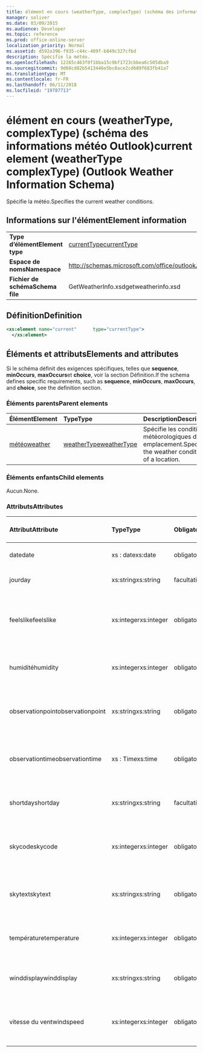 ```yaml
---
title: élément en cours (weatherType, complexType) (schéma des informations météo Outlook)
manager: soliver
ms.date: 03/09/2015
ms.audience: Developer
ms.topic: reference
ms.prod: office-online-server
localization_priority: Normal
ms.assetid: d592a396-f935-c44c-409f-b849c327cfbd
description: Spécifie la météo.
ms.openlocfilehash: 12265c463f0f1bba15c9bf1723cbbea6c505dba9
ms.sourcegitcommit: 9d60cd82b5413446e5bc8ace2cd689f683fb41a7
ms.translationtype: MT
ms.contentlocale: fr-FR
ms.lasthandoff: 06/11/2018
ms.locfileid: "19787713"
---
```

# <a name="current-element-weathertype-complextype-outlook-weather-information-schema"></a><span data-ttu-id="8659c-103">élément en cours (weatherType, complexType) (schéma des informations météo Outlook)</span><span class="sxs-lookup"><span data-stu-id="8659c-103">current element (weatherType complexType) (Outlook Weather Information Schema)</span></span>

<span data-ttu-id="8659c-104">Spécifie la météo.</span><span class="sxs-lookup"><span data-stu-id="8659c-104">Specifies the current weather conditions.</span></span>
  
## <a name="element-information"></a><span data-ttu-id="8659c-105">Informations sur l'élément</span><span class="sxs-lookup"><span data-stu-id="8659c-105">Element information</span></span>

|||
|:-----|:-----|
|<span data-ttu-id="8659c-106">**Type d’élément**</span><span class="sxs-lookup"><span data-stu-id="8659c-106">**Element type**</span></span> <br/> |[<span data-ttu-id="8659c-107">currentType</span><span class="sxs-lookup"><span data-stu-id="8659c-107">currentType</span></span>](currenttype-complextype-outlook-weather-information-schema.md) <br/> |
|<span data-ttu-id="8659c-108">**Espace de noms**</span><span class="sxs-lookup"><span data-stu-id="8659c-108">**Namespace**</span></span> <br/> |http://schemas.microsoft.com/office/outlook/15/getweatherinfo.xsd  <br/> |
|<span data-ttu-id="8659c-109">**Fichier de schéma**</span><span class="sxs-lookup"><span data-stu-id="8659c-109">**Schema file**</span></span> <br/> |<span data-ttu-id="8659c-110">GetWeatherInfo.xsd</span><span class="sxs-lookup"><span data-stu-id="8659c-110">getweatherinfo.xsd</span></span>  <br/> |
   
## <a name="definition"></a><span data-ttu-id="8659c-111">Définition</span><span class="sxs-lookup"><span data-stu-id="8659c-111">Definition</span></span>

```XML
<xs:element name="current"      type="currentType">
  </xs:element>  

```

## <a name="elements-and-attributes"></a><span data-ttu-id="8659c-112">Éléments et attributs</span><span class="sxs-lookup"><span data-stu-id="8659c-112">Elements and attributes</span></span>

<span data-ttu-id="8659c-113">Si le schéma définit des exigences spécifiques, telles que **sequence**, **minOccurs**, **maxOccurs**et **choice**, voir la section Définition.</span><span class="sxs-lookup"><span data-stu-id="8659c-113">If the schema defines specific requirements, such as **sequence**, **minOccurs**, **maxOccurs**, and **choice**, see the definition section.</span></span> 
  
### <a name="parent-elements"></a><span data-ttu-id="8659c-114">Éléments parents</span><span class="sxs-lookup"><span data-stu-id="8659c-114">Parent elements</span></span>

|<span data-ttu-id="8659c-115">**Élément**</span><span class="sxs-lookup"><span data-stu-id="8659c-115">**Element**</span></span>|<span data-ttu-id="8659c-116">**Type**</span><span class="sxs-lookup"><span data-stu-id="8659c-116">**Type**</span></span>|<span data-ttu-id="8659c-117">**Description**</span><span class="sxs-lookup"><span data-stu-id="8659c-117">**Description**</span></span>|
|:-----|:-----|:-----|
|[<span data-ttu-id="8659c-118">météo</span><span class="sxs-lookup"><span data-stu-id="8659c-118">weather</span></span>](weather-element-weatherdata-elementoutlook-weather-information-schema.md) <br/> |[<span data-ttu-id="8659c-119">weatherType</span><span class="sxs-lookup"><span data-stu-id="8659c-119">weatherType</span></span>](weathertype-complextype-outlook-weather-information-schema.md) <br/> |<span data-ttu-id="8659c-120">Spécifie les conditions météorologiques d’un emplacement.</span><span class="sxs-lookup"><span data-stu-id="8659c-120">Specifies the weather conditions of a location.</span></span>  <br/> |
   
### <a name="child-elements"></a><span data-ttu-id="8659c-121">Éléments enfants</span><span class="sxs-lookup"><span data-stu-id="8659c-121">Child elements</span></span>

<span data-ttu-id="8659c-122">Aucun.</span><span class="sxs-lookup"><span data-stu-id="8659c-122">None.</span></span>
  
### <a name="attributes"></a><span data-ttu-id="8659c-123">Attributs</span><span class="sxs-lookup"><span data-stu-id="8659c-123">Attributes</span></span>

|<span data-ttu-id="8659c-124">**Attribut**</span><span class="sxs-lookup"><span data-stu-id="8659c-124">**Attribute**</span></span>|<span data-ttu-id="8659c-125">**Type**</span><span class="sxs-lookup"><span data-stu-id="8659c-125">**Type**</span></span>|<span data-ttu-id="8659c-126">**Obligatoire**</span><span class="sxs-lookup"><span data-stu-id="8659c-126">**Required**</span></span>|<span data-ttu-id="8659c-127">**Description**</span><span class="sxs-lookup"><span data-stu-id="8659c-127">**Description**</span></span>|<span data-ttu-id="8659c-128">**Valeurs possibles**</span><span class="sxs-lookup"><span data-stu-id="8659c-128">**Possible values**</span></span>|
|:-----|:-----|:-----|:-----|:-----|
|<span data-ttu-id="8659c-129">date</span><span class="sxs-lookup"><span data-stu-id="8659c-129">date</span></span>  <br/> |<span data-ttu-id="8659c-130">xs : date</span><span class="sxs-lookup"><span data-stu-id="8659c-130">xs:date</span></span>  <br/> |<span data-ttu-id="8659c-131">obligatoire</span><span class="sxs-lookup"><span data-stu-id="8659c-131">required</span></span>  <br/> |<span data-ttu-id="8659c-132">Spécifie la date du jour.</span><span class="sxs-lookup"><span data-stu-id="8659c-132">Specifies today's date.</span></span>  <br/> |<span data-ttu-id="8659c-133">Valeur du type xs : date</span><span class="sxs-lookup"><span data-stu-id="8659c-133">A value of the type xs:date</span></span>  <br/> |
|<span data-ttu-id="8659c-134">jour</span><span class="sxs-lookup"><span data-stu-id="8659c-134">day</span></span>  <br/> |<span data-ttu-id="8659c-135">xs:string</span><span class="sxs-lookup"><span data-stu-id="8659c-135">xs:string</span></span>  <br/> |<span data-ttu-id="8659c-136">facultatif</span><span class="sxs-lookup"><span data-stu-id="8659c-136">optional</span></span>  <br/> |<span data-ttu-id="8659c-137">Spécifie un jour pour la prévision.</span><span class="sxs-lookup"><span data-stu-id="8659c-137">Specifies a day for the forecast.</span></span>  <br/> |<span data-ttu-id="8659c-138">Valeur du type xs : String</span><span class="sxs-lookup"><span data-stu-id="8659c-138">A value of the type xs:string</span></span>  <br/> |
|<span data-ttu-id="8659c-139">feelslike</span><span class="sxs-lookup"><span data-stu-id="8659c-139">feelslike</span></span>  <br/> |<span data-ttu-id="8659c-140">xs:integer</span><span class="sxs-lookup"><span data-stu-id="8659c-140">xs:integer</span></span>  <br/> |<span data-ttu-id="8659c-141">obligatoire</span><span class="sxs-lookup"><span data-stu-id="8659c-141">required</span></span>  <br/> |<span data-ttu-id="8659c-142">Spécifie comment la météo actuelle semble la température.</span><span class="sxs-lookup"><span data-stu-id="8659c-142">Specifies the temperature of how the current weather feels like.</span></span>  <br/> |<span data-ttu-id="8659c-143">Une valeur de la xs : Integer type</span><span class="sxs-lookup"><span data-stu-id="8659c-143">A value of the type xs:integer</span></span>  <br/> |
|<span data-ttu-id="8659c-144">humidité</span><span class="sxs-lookup"><span data-stu-id="8659c-144">humidity</span></span>  <br/> |<span data-ttu-id="8659c-145">xs:integer</span><span class="sxs-lookup"><span data-stu-id="8659c-145">xs:integer</span></span>  <br/> |<span data-ttu-id="8659c-146">obligatoire</span><span class="sxs-lookup"><span data-stu-id="8659c-146">required</span></span>  <br/> |<span data-ttu-id="8659c-147">Spécifie la valeur numérique humidité actuel.</span><span class="sxs-lookup"><span data-stu-id="8659c-147">Specifies the current numerical humidity value.</span></span>  <br/> |<span data-ttu-id="8659c-148">Une valeur de la xs : Integer type</span><span class="sxs-lookup"><span data-stu-id="8659c-148">A value of the type xs:integer</span></span>  <br/> |
|<span data-ttu-id="8659c-149">observationpoint</span><span class="sxs-lookup"><span data-stu-id="8659c-149">observationpoint</span></span>  <br/> |<span data-ttu-id="8659c-150">xs:string</span><span class="sxs-lookup"><span data-stu-id="8659c-150">xs:string</span></span>  <br/> |<span data-ttu-id="8659c-151">obligatoire</span><span class="sxs-lookup"><span data-stu-id="8659c-151">required</span></span>  <br/> |<span data-ttu-id="8659c-152">Spécifie où la météo actuelle est observée à partir.</span><span class="sxs-lookup"><span data-stu-id="8659c-152">Specifies where the current weather information is observed from.</span></span>  <br/> |<span data-ttu-id="8659c-153">Valeur du type xs : String</span><span class="sxs-lookup"><span data-stu-id="8659c-153">A value of the type xs:string</span></span>  <br/> |
|<span data-ttu-id="8659c-154">observationtime</span><span class="sxs-lookup"><span data-stu-id="8659c-154">observationtime</span></span>  <br/> |<span data-ttu-id="8659c-155">xs : Time</span><span class="sxs-lookup"><span data-stu-id="8659c-155">xs:time</span></span>  <br/> |<span data-ttu-id="8659c-156">obligatoire</span><span class="sxs-lookup"><span data-stu-id="8659c-156">required</span></span>  <br/> |<span data-ttu-id="8659c-157">Spécifie que lorsque la météo actuelle est observée à.</span><span class="sxs-lookup"><span data-stu-id="8659c-157">Specifies when the current weather information is observed at.</span></span>  <br/> |<span data-ttu-id="8659c-158">Une valeur de la xs : time type</span><span class="sxs-lookup"><span data-stu-id="8659c-158">A value of the type xs:time</span></span>  <br/> |
|<span data-ttu-id="8659c-159">shortday</span><span class="sxs-lookup"><span data-stu-id="8659c-159">shortday</span></span>  <br/> |<span data-ttu-id="8659c-160">xs:string</span><span class="sxs-lookup"><span data-stu-id="8659c-160">xs:string</span></span>  <br/> |<span data-ttu-id="8659c-161">facultatif</span><span class="sxs-lookup"><span data-stu-id="8659c-161">optional</span></span>  <br/> |<span data-ttu-id="8659c-162">Spécifie un jour sous forme abrégée.</span><span class="sxs-lookup"><span data-stu-id="8659c-162">Specifies a day in abbreviated form.</span></span>  <br/> |<span data-ttu-id="8659c-163">Valeur du type xs : String</span><span class="sxs-lookup"><span data-stu-id="8659c-163">A value of the type xs:string</span></span>  <br/> |
|<span data-ttu-id="8659c-164">skycode</span><span class="sxs-lookup"><span data-stu-id="8659c-164">skycode</span></span>  <br/> |<span data-ttu-id="8659c-165">xs:integer</span><span class="sxs-lookup"><span data-stu-id="8659c-165">xs:integer</span></span>  <br/> |<span data-ttu-id="8659c-166">obligatoire</span><span class="sxs-lookup"><span data-stu-id="8659c-166">required</span></span>  <br/> |<span data-ttu-id="8659c-167">Spécifie un code de type entier pour la météo.</span><span class="sxs-lookup"><span data-stu-id="8659c-167">Specifies an integer code for the current weather conditions.</span></span>  <br/> |<span data-ttu-id="8659c-168">Une valeur de la xs : Integer type</span><span class="sxs-lookup"><span data-stu-id="8659c-168">A value of the type xs:integer</span></span>  <br/> |
|<span data-ttu-id="8659c-169">skytext</span><span class="sxs-lookup"><span data-stu-id="8659c-169">skytext</span></span>  <br/> |<span data-ttu-id="8659c-170">xs:string</span><span class="sxs-lookup"><span data-stu-id="8659c-170">xs:string</span></span>  <br/> |<span data-ttu-id="8659c-171">obligatoire</span><span class="sxs-lookup"><span data-stu-id="8659c-171">required</span></span>  <br/> |<span data-ttu-id="8659c-172">Spécifie un ou deux mots décrivant la météo.</span><span class="sxs-lookup"><span data-stu-id="8659c-172">Specifies one to two words describing current weather conditions.</span></span>  <br/> |<span data-ttu-id="8659c-173">Valeur du type xs : String</span><span class="sxs-lookup"><span data-stu-id="8659c-173">A value of the type xs:string</span></span>  <br/> |
|<span data-ttu-id="8659c-174">température</span><span class="sxs-lookup"><span data-stu-id="8659c-174">temperature</span></span>  <br/> |<span data-ttu-id="8659c-175">xs:integer</span><span class="sxs-lookup"><span data-stu-id="8659c-175">xs:integer</span></span>  <br/> |<span data-ttu-id="8659c-176">obligatoire</span><span class="sxs-lookup"><span data-stu-id="8659c-176">required</span></span>  <br/> |<span data-ttu-id="8659c-177">Spécifie la température de l’emplacement actuelle.</span><span class="sxs-lookup"><span data-stu-id="8659c-177">Specifies the current temperature of the location.</span></span>  <br/> |<span data-ttu-id="8659c-178">Une valeur de la xs : Integer type</span><span class="sxs-lookup"><span data-stu-id="8659c-178">A value of the type xs:integer</span></span>  <br/> |
|<span data-ttu-id="8659c-179">winddisplay</span><span class="sxs-lookup"><span data-stu-id="8659c-179">winddisplay</span></span>  <br/> |<span data-ttu-id="8659c-180">xs:string</span><span class="sxs-lookup"><span data-stu-id="8659c-180">xs:string</span></span>  <br/> |<span data-ttu-id="8659c-181">obligatoire</span><span class="sxs-lookup"><span data-stu-id="8659c-181">required</span></span>  <br/> |<span data-ttu-id="8659c-182">Chaîne qui décrit les conditions de vent en cours.</span><span class="sxs-lookup"><span data-stu-id="8659c-182">A string that describes the current wind conditions.</span></span>  <br/> |<span data-ttu-id="8659c-183">Valeur du type xs : String</span><span class="sxs-lookup"><span data-stu-id="8659c-183">A value of the type xs:string</span></span>  <br/> |
|<span data-ttu-id="8659c-184">vitesse du vent</span><span class="sxs-lookup"><span data-stu-id="8659c-184">windspeed</span></span>  <br/> |<span data-ttu-id="8659c-185">xs:integer</span><span class="sxs-lookup"><span data-stu-id="8659c-185">xs:integer</span></span>  <br/> |<span data-ttu-id="8659c-186">obligatoire</span><span class="sxs-lookup"><span data-stu-id="8659c-186">required</span></span>  <br/> |<span data-ttu-id="8659c-187">Spécifie la valeur actuelle de la vitesse vent numérique.</span><span class="sxs-lookup"><span data-stu-id="8659c-187">Specifies the current numerical wind speed value.</span></span>  <br/> |<span data-ttu-id="8659c-188">Une valeur de la xs : Integer type</span><span class="sxs-lookup"><span data-stu-id="8659c-188">A value of the type xs:integer</span></span>  <br/> |
   

